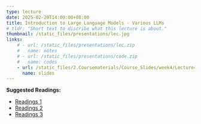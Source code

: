 ```yaml
---
type: lecture
date: 2025-02-20T14:00:00+08:00
title: Introduction to Large Language Models - Various LLMs
# tldr: "Short text to discribe what this lecture is about."
thumbnail: /static_files/presentations/lec.jpg
links: 
    # - url: /static_files/presentations/lec.zip
    #   name: notes
    # - url: /static_files/presentations/code.zip
    #   name: codes
    - url: /static_files/2.Coursematerials/Course_Slides/week4/Lecture4_Zhanzhan.pptx
      name: slides
---
```

**Suggested Readings:**
- [Readings 1]({{site.baseurl}}/static_files/2.Coursematerials/Reading_Materials/02.20-A_Survey_on_LLM-based_Multi-Agent_System-_Recent_Advances_and_New_Frontiers_in_Application_.pdf)
- [Readings 2]({{site.baseurl}}/static_files/2.Coursematerials/Reading_Materials/02.20-Are_We_There_Yet_Revealing_the_Risks_of_Utilizing_Large_Language_Models_in_Scholarly_Peer_Review.pdf)
- [Readings 3]({{site.baseurl}}/static_files/2.Coursematerials/Reading_Materials/02.20-Large_Language_Models-_An_Applied_Econometric_Framework.pdf)
